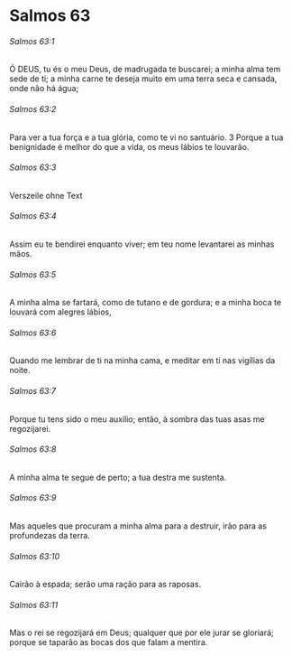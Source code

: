 # Salmos 63

###### Salmos 63:1

Ó DEUS, tu és o meu Deus, de madrugada te buscarei; a minha alma tem sede de ti; a minha carne te deseja muito em uma terra seca e cansada, onde não há água;

###### Salmos 63:2

Para ver a tua força e a tua glória, como te vi no santuário. 3 Porque a tua benignidade é melhor do que a vida, os meus lábios te louvarão.

###### Salmos 63:3

Verszeile ohne Text

###### Salmos 63:4

Assim eu te bendirei enquanto viver; em teu nome levantarei as minhas mãos.

###### Salmos 63:5

A minha alma se fartará, como de tutano e de gordura; e a minha boca te louvará com alegres lábios,

###### Salmos 63:6

Quando me lembrar de ti na minha cama, e meditar em ti nas vigílias da noite.

###### Salmos 63:7

Porque tu tens sido o meu auxílio; então, à sombra das tuas asas me regozijarei.

###### Salmos 63:8

A minha alma te segue de perto; a tua destra me sustenta.

###### Salmos 63:9

Mas aqueles que procuram a minha alma para a destruir, irão para as profundezas da terra.

###### Salmos 63:10

Cairão à espada; serão uma ração para as raposas.

###### Salmos 63:11

Mas o rei se regozijará em Deus; qualquer que por ele jurar se gloriará; porque se taparão as bocas dos que falam a mentira.


